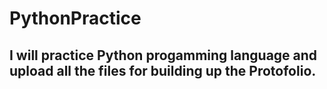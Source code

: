 # PythonPractice

## I will practice Python progamming language and upload all the files for building up the Protofolio.
